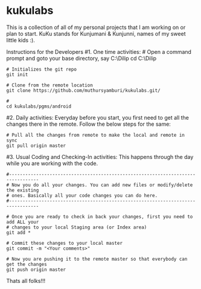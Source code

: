 kukulabs
========

This is a collection of all of my personal projects that I am working on or plan to start. KuKu stands for Kunjumani &amp; Kunjunni, names of my sweet little kids :).

Instructions for the Developers
#1. One time activities:
    # Open a command prompt and goto your base directory, say C:\Dilip
    cd C:\Dilip
    
    # Initializes the git repo
    git init

    # Clone from the remote location
    git clone https://github.com/muthursyamburi/kukulabs.git/
    
    # 
    cd kukulabs/pgms/android

#2. Daily activities:
Everyday before you start, you first need to get all the changes there in the remote. Follow the below steps for the same:

    # Pull all the changes from remote to make the local and remote in sync
    git pull origin master
    
#3. Usual Coding and Checking-In activities:
This happens through the day while you are working with the code.

    #---------------------------------------------------------------------------------
    # Now you do all your changes. You can add new files or modify/delete the existing 
    # ones. Basically all your code changes you can do here.
    #---------------------------------------------------------------------------------

    # Once you are ready to check in back your changes, first you need to add ALL your 
    # changes to your local Staging area (or Index area)
    git add *

    # Commit these changes to your local master
    git commit -m "<Your comments>"

    # Now you are pushing it to the remote master so that everybody can get the changes
    git push origin master


Thats all folks!!!


